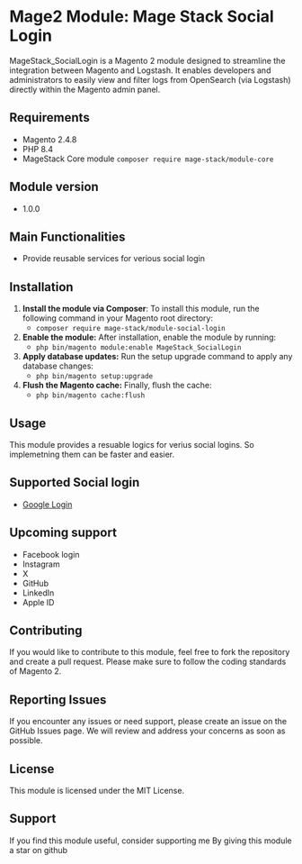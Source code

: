 # Mage2 Module: Mage Stack Social Login
MageStack_SocialLogin is a Magento 2 module designed to streamline the integration between Magento and Logstash. It enables developers and administrators to easily view and filter logs from OpenSearch (via Logstash) directly within the Magento admin panel.

## Requirements
- Magento 2.4.8
- PHP 8.4
- MageStack Core module
    ``composer require mage-stack/module-core``

## Module version
- 1.0.0

## Main Functionalities
- Provide reusable services for verious social login

## Installation
1. **Install the module via Composer**:
    To install this module, run the following command in your Magento root directory:
    - ``composer require mage-stack/module-social-login``
2. **Enable the module:**
    After installation, enable the module by running:
   - ``php bin/magento module:enable MageStack_SocialLogin``
3. **Apply database updates:**
    Run the setup upgrade command to apply any database changes:
    - ``php bin/magento setup:upgrade``
4. **Flush the Magento cache:**
    Finally, flush the cache:
   -  ``php bin/magento cache:flush``

## Usage
This module provides a resuable logics for verius social logins. So implemetning them can be faster and easier.

## Supported Social login
- [Google Login](https://github.com/attherateof/GoogleLogin)

## Upcoming support
- Facebook login
- Instagram
- X
- GitHub
- LinkedIn
- Apple ID

## Contributing
If you would like to contribute to this module, feel free to fork the repository and create a pull request. Please make sure to follow the coding standards of Magento 2.

## Reporting Issues
If you encounter any issues or need support, please create an issue on the GitHub Issues page. We will review and address your concerns as soon as possible.

## License
This module is licensed under the MIT License.

## Support
If you find this module useful, consider supporting me By giving this module a star on github
